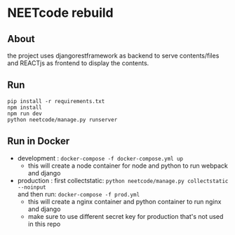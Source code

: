 # NEETcode rebuild 

## About 
the project uses djangorestframework as backend to serve contents/files and REACTjs as frontend to display the contents.

## Run 
```pip install -r requirements.txt```\
```npm install```\
```npm run dev```\
```python neetcode/manage.py runserver```

## Run in Docker
- development : ```docker-compose -f docker-compose.yml up```
  - this will create a node container for node and python to run webpack and django
- production :
first collectstatic: ```python neetcode/manage.py collectstatic --noinput```\
and then run: ```docker-compose -f prod.yml```
  - this will create a nginx container and python container to run nginx and django
  - make sure to use different secret key for production that's not used in this repo
